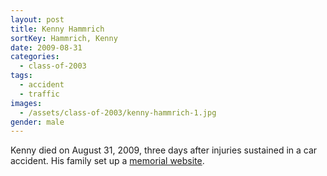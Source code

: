 ```yaml
---
layout: post
title: Kenny Hammrich
sortKey: Hammrich, Kenny
date: 2009-08-31
categories:
  - class-of-2003
tags:
  - accident
  - traffic
images:
  - /assets/class-of-2003/kenny-hammrich-1.jpg
gender: male
---
```

Kenny died on August 31, 2009, three days after injuries sustained in a car accident. His family set up a [memorial website](http://www.kjhmemorial.com/).
